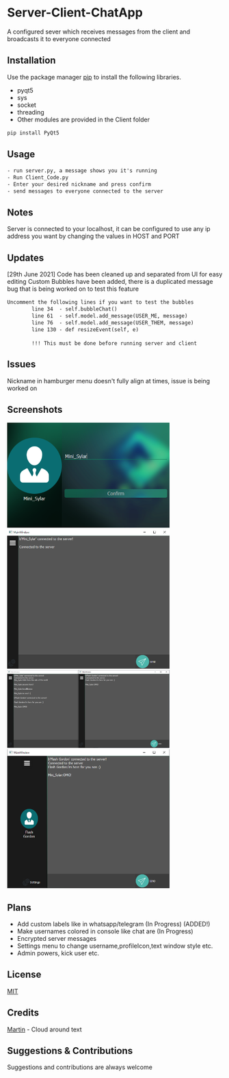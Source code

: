 # Server-Client-ChatApp
A configured sever which receives messages from the client and broadcasts it to everyone connected 

## Installation
Use the package manager [pip](https://pip.pypa.io/en/stable/) to install the following libraries.
- pyqt5
- sys
- socket
- threading
- Other modules are provided in the Client folder

```bash
pip install PyQt5
```

## Usage
```
- run server.py, a message shows you it's running
- Run Client_Code.py
- Enter your desired nickname and press confirm
- send messages to everyone connected to the server
```

## Notes
Server is connected to your localhost, it can be configured to use any ip address you want by changing the values in HOST and PORT

## Updates
[29th June 2021]
Code has been cleaned up and separated from UI for easy editing
Custom Bubbles have been added, there is a duplicated message bug that is being worked on
to test this feature
```
Uncomment the following lines if you want to test the bubbles
        line 34  - self.bubbleChat()
        line 61  - self.model.add_message(USER_ME, message)
        line 76  - self.model.add_message(USER_THEM, message)
        line 130 - def resizeEvent(self, e)
        
        !!! This must be done before running server and client
```

## Issues
Nickname in hamburger menu doesn't fully align at times, issue is being worked on

## Screenshots
<div>
<img width="380" src="/Screenshots/Screen-01_EnterUsername.png" alt="ChooseUsername Screenshot">
<img width="380" src="/Screenshots/Screen-02_ConnectedServer.png" alt="Connected to server">
</div>

<div>
<img width="380" src="/Screenshots/Screen-03_ChatExample.png" alt="Flash Gordon">
<img width="380" src="/Screenshots/Screen-04_SlidingMenu.png" alt="SlidingMenu">
</div>

## Plans
- Add custom labels like in whatsapp/telegram (In Progress) (ADDED!)
- Make usernames colored in console like chat are (In Progress)
- Encrypted server messages 
- Settings menu to change username,profileIcon,text window style etc.
- Admin powers, kick user etc.

## License
[MIT](https://choosealicense.com/licenses/mit/)

## Credits
[Martin](https://www.mfitzp.com/forum/u/martin) - Cloud around text

## Suggestions & Contributions
Suggestions and contributions are always welcome